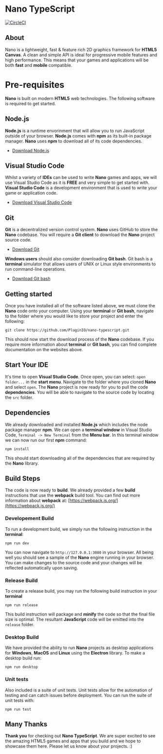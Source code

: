 # Nano TypeScript


[![CircleCI](https://circleci.com/gh/pluginio/nano-typescript.svg?style=svg)](https://circleci.com/gh/pluginio/nano-typescript)

## About

Nano  is a lightweight, fast & feature rich 2D graphics framework for **HTML5 Canvas**. A clean and simple API is ideal for progressive mobile features and high performance. This means that your games and applications will be both **fast** and  **mobile** compatible.


# Pre-requisites

**Nano** is built on modern **HTML5** web technologies. The following software is required to get started.


## Node.js

**Node.js** is a runtime envorinment that will allow you to run JavaScript outside of your browser. **Node.js** comes with **npm** as its built-in package manager. **Nano** uses **npm** to download all of its code dependencies.

- [Download Node.js](https://nodejs.org/en/download/)

## Visual Studio Code

Whilst a variety of **IDEs** can be used to write **Nano** games and apps, we will use Visual Studio Code as it is **FREE** and very simple to get started with. **Visual Studio Code** is a development environment that is used to write your game or application code.

- [Download Visual Studio Code](https://code.visualstudio.com/)

## Git

**Git** is a decentralized version control system. **Nano** uses GitHub to store the **Nano**  codebase. You will require a **Git client** to download the **Nano** project source code.

- [Download Git](https://git-scm.com/)

**Windows users** should also consider downloading **Git bash**. Git bash is a **terminal** simulator that allows users of UNIX or Linux style environments to run command-line operations.

- [Download Git bash](https://gitforwindows.org/)

## Getting started

Once you have installed all of the software listed above, we must clone the **Nano** code onto your computer. Using your **terminal** or **Git bash**, navigate to the folder where you would like to store your project and enter the following:

`git clone https://github.com/PluginIO/nano-typescript.git`

This should now start the download process of the **Nano** codebase. If you require more information about **terminal** or **Git bash**, you can find complete documentation on the websites above.

## Start Your IDE

It's time to open **Visual Studio Code**. Once open, you can select:  `open folder...` in the **start menu**. Navigate to the folder where you cloned **Nano** and select `open`. The **Nano** project is now ready for you to pull the code **dependencies**. You will be able to navigate to the source code by locating the `src` folder.

## Dependencies

We already downloaded and installed **Node.js** which includes the node package manager **npm**. We can open a **terminal window** in Visual Studio Code, `Terminal -> New Terminal` from the **Menu bar**. In this terminal window we can now run our first **npm** command:

`npm install`

This should start downloading all of the dependencies that are required by the **Nano** library.

## Build Steps

The code is now ready to **build**. We already provided a few **build** instructions that use the **webpack** build tool. You can find out more information about **webpack** at: [https://webpack.js.org/](https://webpack.js.org/)

### Developement Build

To run a development build, we simply run the following instruction in the **terminal**:

`npm run dev`

You can now navigate to `http://127.0.0.1:3000` in your browser. All being well you should see a sample of the **Nano** engine running in your browser. You can make changes to the source code and your changes will be reflected automatically upon saving.

### Release Build

To create a release build, you may run the following build instruction in your **terminal**

`npm run release`

This build instruction will package and **minify** the code so that the final file size is optimal. The resultant **JavaScript** code will be emitted into the `release` folder.

### Desktop Build

We have provided the ability to run **Nano** projects as desktop applications for **Windows**, **MacOS** and **Linux** using the **Electron** library. To make a desktop build run:

`npm run desktop`

### Unit tests

Also included is a suite of unit tests. Unit tests allow for the automation of testing and can catch issues before deployment. You can run the suite of unit tests with:

`npm run test`

## Many Thanks
**Thank you** for checking out **Nano TypeScript**. We are super excited to see the amazing HTML5 games and apps that you build and we hope to showcase them here. Please let us know about your projects. :)
